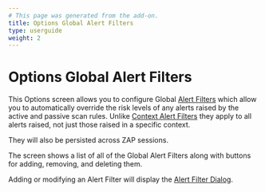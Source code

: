 ```yaml
---
# This page was generated from the add-on.
title: Options Global Alert Filters
type: userguide
weight: 2
---
```


# Options Global Alert Filters


This Options screen allows you to configure Global [Alert Filters](/docs/desktop/addons/alert-filters/) which allow you to
automatically override the risk levels of any alerts raised by the active and passive scan rules.
Unlike [Context Alert Filters](/docs/desktop/addons/alert-filters/contextalertfilter/) they apply to all alerts raised,
not just those raised in a specific context.  

They will also be persisted across ZAP sessions.


The screen shows a list of all of the Global Alert Filters along with buttons for
adding, removing, and deleting them.


Adding or modifying an Alert Filter will display the [Alert Filter Dialog](/docs/desktop/addons/alert-filters/alertfilterdialog/).
